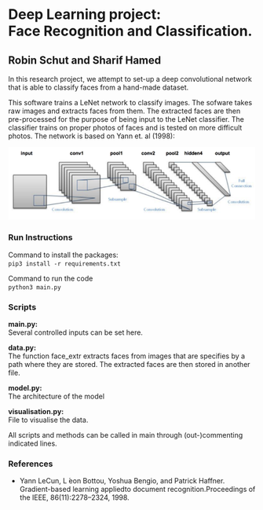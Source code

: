 # Deep Learning project: <br> Face Recognition and Classification.
## Robin Schut and Sharif Hamed

In this research project, we attempt to set-up a deep convolutional network that is able to classify faces from a hand-made dataset.

This software trains a LeNet network to classify images.
The sofware takes raw images and extracts faces from them. 
The extracted faces are then pre-processed for the purpose of being input to the LeNet classifier.
The classifier trains on proper photos of faces and is tested on more difficult photos. The network is based on Yann et. al (1998):

![Alt text](./Images/lenet_architecture-768x226.png?raw=True "LeNet Architecture")

### Run Instructions
Command to install the packages: <br>
```pip3 install -r requirements.txt```

Command to run the code <br>
```python3 main.py```

### Scripts

**main.py:** <br>
	Several controlled inputs can be set here.
	
**data.py:** <br>
	The function face_extr extracts faces from images that are specifies by a path where they are stored.
	The extracted faces are then stored in another file. 

**model.py:** <br>
The architecture of the model

**visualisation.py:** <br>
File to visualise the data.

All scripts and methods can be called in main through (out-)commenting indicated lines.

### References
* Yann LeCun, L ́eon Bottou, Yoshua Bengio, and Patrick Haffner.  Gradient-based learning appliedto document recognition.Proceedings of the IEEE, 86(11):2278–2324, 1998.
